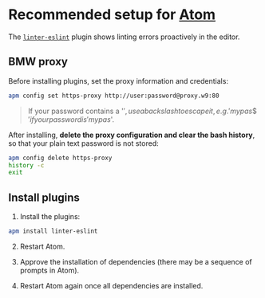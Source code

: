 # Recommended setup for [Atom](https://atom.io/)

The [`linter-eslint`](https://atom.io/packages/linter-eslint) plugin shows linting errors proactively in the editor.

## BMW proxy

Before installing plugins, set the proxy information and credentials:

```bash
apm config set https-proxy http://user:password@proxy.w9:80
```

> If your password contains a '$', use a backslash to escape it, e.g. 'mypas\$' if your password is 'mypas$'. 

After installing, **delete the proxy configuration and clear the bash history**, so that your plain text password is not stored:

```bash
apm config delete https-proxy
history -c
exit
```

## Install plugins

1. Install the plugins:
  ```bash
  apm install linter-eslint
  ```

2. Restart Atom.

3. Approve the installation of dependencies (there may be a sequence of prompts in Atom).

4. Restart Atom again once all dependencies are installed.
